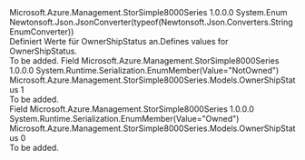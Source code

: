<Type Name="OwnerShipStatus" FullName="Microsoft.Azure.Management.StorSimple8000Series.Models.OwnerShipStatus">
  <TypeSignature Language="C#" Value="public enum OwnerShipStatus" />
  <TypeSignature Language="ILAsm" Value=".class public auto ansi sealed OwnerShipStatus extends System.Enum" />
  <TypeSignature Language="DocId" Value="T:Microsoft.Azure.Management.StorSimple8000Series.Models.OwnerShipStatus" />
  <TypeSignature Language="VB.NET" Value="Public Enum OwnerShipStatus" />
  <TypeSignature Language="F#" Value="type OwnerShipStatus = " />
  <AssemblyInfo>
    <AssemblyName>Microsoft.Azure.Management.StorSimple8000Series</AssemblyName>
    <AssemblyVersion>1.0.0.0</AssemblyVersion>
  </AssemblyInfo>
  <Base>
    <BaseTypeName>System.Enum</BaseTypeName>
  </Base>
  <Attributes>
    <Attribute>
      <AttributeName>Newtonsoft.Json.JsonConverter(typeof(Newtonsoft.Json.Converters.StringEnumConverter))</AttributeName>
    </Attribute>
  </Attributes>
  <Docs>
    <summary>
            <span data-ttu-id="4e186-101">Definiert Werte für OwnerShipStatus an.</span><span class="sxs-lookup"><span data-stu-id="4e186-101">Defines values for OwnerShipStatus.</span></span>
            </summary>
    <remarks>To be added.</remarks>
  </Docs>
  <Members>
    <Member MemberName="NotOwned">
      <MemberSignature Language="C#" Value="NotOwned" />
      <MemberSignature Language="ILAsm" Value=".field public static literal valuetype Microsoft.Azure.Management.StorSimple8000Series.Models.OwnerShipStatus NotOwned = int32(1)" />
      <MemberSignature Language="DocId" Value="F:Microsoft.Azure.Management.StorSimple8000Series.Models.OwnerShipStatus.NotOwned" />
      <MemberSignature Language="VB.NET" Value="NotOwned" />
      <MemberSignature Language="F#" Value="NotOwned = 1" Usage="Microsoft.Azure.Management.StorSimple8000Series.Models.OwnerShipStatus.NotOwned" />
      <MemberType>Field</MemberType>
      <AssemblyInfo>
        <AssemblyName>Microsoft.Azure.Management.StorSimple8000Series</AssemblyName>
        <AssemblyVersion>1.0.0.0</AssemblyVersion>
      </AssemblyInfo>
      <Attributes>
        <Attribute>
          <AttributeName>System.Runtime.Serialization.EnumMember(Value="NotOwned")</AttributeName>
        </Attribute>
      </Attributes>
      <ReturnValue>
        <ReturnType>Microsoft.Azure.Management.StorSimple8000Series.Models.OwnerShipStatus</ReturnType>
      </ReturnValue>
      <MemberValue>1</MemberValue>
      <Docs>
        <summary>To be added.</summary>
      </Docs>
    </Member>
    <Member MemberName="Owned">
      <MemberSignature Language="C#" Value="Owned" />
      <MemberSignature Language="ILAsm" Value=".field public static literal valuetype Microsoft.Azure.Management.StorSimple8000Series.Models.OwnerShipStatus Owned = int32(0)" />
      <MemberSignature Language="DocId" Value="F:Microsoft.Azure.Management.StorSimple8000Series.Models.OwnerShipStatus.Owned" />
      <MemberSignature Language="VB.NET" Value="Owned" />
      <MemberSignature Language="F#" Value="Owned = 0" Usage="Microsoft.Azure.Management.StorSimple8000Series.Models.OwnerShipStatus.Owned" />
      <MemberType>Field</MemberType>
      <AssemblyInfo>
        <AssemblyName>Microsoft.Azure.Management.StorSimple8000Series</AssemblyName>
        <AssemblyVersion>1.0.0.0</AssemblyVersion>
      </AssemblyInfo>
      <Attributes>
        <Attribute>
          <AttributeName>System.Runtime.Serialization.EnumMember(Value="Owned")</AttributeName>
        </Attribute>
      </Attributes>
      <ReturnValue>
        <ReturnType>Microsoft.Azure.Management.StorSimple8000Series.Models.OwnerShipStatus</ReturnType>
      </ReturnValue>
      <MemberValue>0</MemberValue>
      <Docs>
        <summary>To be added.</summary>
      </Docs>
    </Member>
  </Members>
</Type>